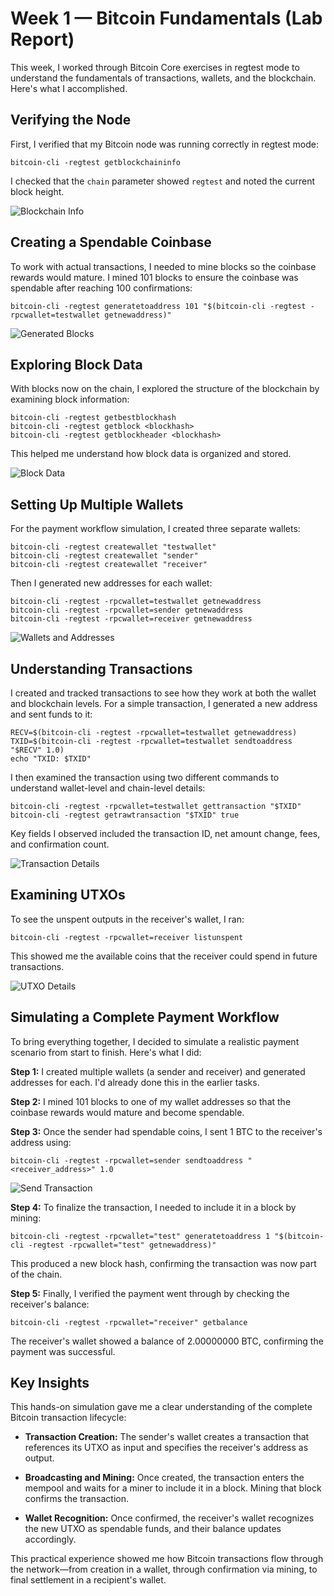 # Week 1 — Bitcoin Fundamentals (Lab Report)

This week, I worked through Bitcoin Core exercises in regtest mode to understand the fundamentals of transactions, wallets, and the blockchain. Here's what I accomplished.

## Verifying the Node

First, I verified that my Bitcoin node was running correctly in regtest mode:

```
bitcoin-cli -regtest getblockchaininfo
```

I checked that the `chain` parameter showed `regtest` and noted the current block height.

![Blockchain Info](screenshot/first.png)

## Creating a Spendable Coinbase

To work with actual transactions, I needed to mine blocks so the coinbase rewards would mature. I mined 101 blocks to ensure the coinbase was spendable after reaching 100 confirmations:

```
bitcoin-cli -regtest generatetoaddress 101 "$(bitcoin-cli -regtest -rpcwallet=testwallet getnewaddress)"
```

![Generated Blocks](screenshot/second.png)

## Exploring Block Data

With blocks now on the chain, I explored the structure of the blockchain by examining block information:

```
bitcoin-cli -regtest getbestblockhash
bitcoin-cli -regtest getblock <blockhash>
bitcoin-cli -regtest getblockheader <blockhash>
```

This helped me understand how block data is organized and stored.

![Block Data](screenshot/thre.png)

## Setting Up Multiple Wallets

For the payment workflow simulation, I created three separate wallets:

```
bitcoin-cli -regtest createwallet "testwallet"
bitcoin-cli -regtest createwallet "sender"
bitcoin-cli -regtest createwallet "receiver"
```

Then I generated new addresses for each wallet:

```
bitcoin-cli -regtest -rpcwallet=testwallet getnewaddress
bitcoin-cli -regtest -rpcwallet=sender getnewaddress
bitcoin-cli -regtest -rpcwallet=receiver getnewaddress
```

![Wallets and Addresses](screenshot/three.png)

## Understanding Transactions

I created and tracked transactions to see how they work at both the wallet and blockchain levels. For a simple transaction, I generated a new address and sent funds to it:

```
RECV=$(bitcoin-cli -regtest -rpcwallet=testwallet getnewaddress)
TXID=$(bitcoin-cli -regtest -rpcwallet=testwallet sendtoaddress "$RECV" 1.0)
echo "TXID: $TXID"
```

I then examined the transaction using two different commands to understand wallet-level and chain-level details:

```
bitcoin-cli -regtest -rpcwallet=testwallet gettransaction "$TXID"
bitcoin-cli -regtest getrawtransaction "$TXID" true
```

Key fields I observed included the transaction ID, net amount change, fees, and confirmation count.

![Transaction Details](screenshot/five.png)

## Examining UTXOs

To see the unspent outputs in the receiver's wallet, I ran:

```
bitcoin-cli -regtest -rpcwallet=receiver listunspent
```

This showed me the available coins that the receiver could spend in future transactions.

![UTXO Details](image.png)

## Simulating a Complete Payment Workflow

To bring everything together, I decided to simulate a realistic payment scenario from start to finish. Here's what I did:

**Step 1:** I created multiple wallets (a sender and receiver) and generated addresses for each. I'd already done this in the earlier tasks.

**Step 2:** I mined 101 blocks to one of my wallet addresses so that the coinbase rewards would mature and become spendable.

**Step 3:** Once the sender had spendable coins, I sent 1 BTC to the receiver's address using:

```
bitcoin-cli -regtest -rpcwallet=sender sendtoaddress "<receiver_address>" 1.0
```

![Send Transaction](image-10.png)

**Step 4:** To finalize the transaction, I needed to include it in a block by mining:

```
bitcoin-cli -regtest -rpcwallet="test" generatetoaddress 1 "$(bitcoin-cli -regtest -rpcwallet="test" getnewaddress)"
```

This produced a new block hash, confirming the transaction was now part of the chain.

**Step 5:** Finally, I verified the payment went through by checking the receiver's balance:

```
bitcoin-cli -regtest -rpcwallet="receiver" getbalance
```

The receiver's wallet showed a balance of 2.00000000 BTC, confirming the payment was successful.

## Key Insights

This hands-on simulation gave me a clear understanding of the complete Bitcoin transaction lifecycle:

- **Transaction Creation:** The sender's wallet creates a transaction that references its UTXO as input and specifies the receiver's address as output.

- **Broadcasting and Mining:** Once created, the transaction enters the mempool and waits for a miner to include it in a block. Mining that block confirms the transaction.

- **Wallet Recognition:** Once confirmed, the receiver's wallet recognizes the new UTXO as spendable funds, and their balance updates accordingly.

This practical experience showed me how Bitcoin transactions flow through the network—from creation in a wallet, through confirmation via mining, to final settlement in a recipient's wallet.